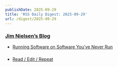 ```yaml
---
publishDate: 2025-09-29
title: 'RSS Daily Digest: 2025-09-29'
url: /digest/2025-09-29
---
```


### [Jim Nielsen’s Blog](https://blog.jim-nielsen.com/)

  * [Running Software on Software You’ve Never Run](https://blog.jim-nielsen.com/2025/run-software-on-software-youve-never-run/)
  
### [](https://rodyne.com/)

  * [Read / Edit / Repeat](https://rodyne.com/?p=3106)
  
